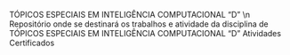 TÓPICOS ESPECIAIS EM INTELIGÊNCIA COMPUTACIONAL “D” \n
Repositório onde se destinará os trabalhos e atividade da disciplina de TÓPICOS ESPECIAIS EM INTELIGÊNCIA COMPUTACIONAL “D”
Atividades
Certificados
